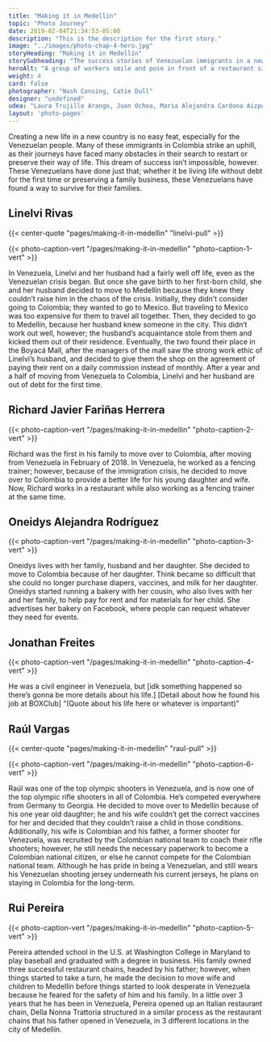 ```yaml
---
title: "Making it in Medellín"
topic: "Photo Journey"
date: 2019-02-04T21:34:53-05:00
description: "This is the description for the first story."
image: "../images/photo-chap-4-hero.jpg"
storyHeading: "Making it in Medellín"
storySubheading: "The success stories of Venezuelan immigrants in a new country"
heroAlt: "A group of workers smile and pose in front of a restaurant sign that reads 'Della Nonna'"
weight: 4
card: false
photographer: "Nash Consing, Catie Dull"
designer: "undefined"
udea: "Laura Trujillo Arango, Juan Ochoa, Maria Alejandra Cardona Aizpurua"
layout: 'photo-pages'
---
```


Creating a new life in a new country is no easy feat, especially for the Venezuelan people. Many of these immigrants in Colombia strike an uphill, as their journeys have faced many obstacles in their search to restart or preserve their way of life. This dream of success isn’t impossible, however. These Venezuelans have done just that; whether it be living life without debt for the first time or preserving a family business, these Venezuelans have found a way to survive for their families.

<div class="photo__success-people">
<h2 class="photo__subhead flex">Linelvi Rivas</h2>

{{< center-quote "pages/making-it-in-medellin" "linelvi-pull" >}}

{{< photo-caption-vert "/pages/making-it-in-medellin" "photo-caption-1-vert" >}}

<p>In Venezuela, Linelvi and her husband had a fairly well off life, even as the Venezuelan crisis began. But once she gave birth to her first-born child, she and her husband decided to move to Medellín because they knew they couldn’t raise him in the chaos of the crisis. Initially, they didn’t consider going to Colombia; they wanted to go to Mexico. But traveling to Mexico was too expensive for them to travel all together. Then, they decided to go to Medellín, because her husband knew someone in the city. This didn’t work out well, however; the husband’s acquaintance stole from them and kicked them out of their residence. Eventually, the two found their place in the Boyacá Mall, after the managers of the mall saw the strong work ethic of Linelvi’s husband, and decided to give them the shop on the agreement of paying their rent on a daily commission instead of monthly. After a year and a half of moving from Venezuela to Colombia, Linelvi and her husband are out of debt for the first time.</p>
</div>

<div class="photo__success-people">
<h2 class="photo__subhead flex">Richard Javier Fariñas Herrera</h2>

{{< photo-caption-vert "/pages/making-it-in-medellin" "photo-caption-2-vert" >}}

<p>Richard was the first in his family to move over to Colombia, after moving from Venezuela in February of 2018. In Venezuela, he worked as a fencing trainer; however, because of the immigration crisis, he decided to move over to Colombia to provide a better life for his young daughter and wife. Now, Richard works in a restaurant while also working as a fencing trainer at the same time.</p>
</div>

<div class="photo__success-people">
<h2 class="photo__subhead flex">Oneidys Alejandra Rodríguez</h2>

{{< photo-caption-vert "/pages/making-it-in-medellin" "photo-caption-3-vert" >}}

<p>Oneidys lives with her family, husband and her daughter. She decided to move to Colombia because of her daughter. Think became so difficult that she could no longer purchase diapers, vaccines, and milk for her daughter. Oneidys started running a bakery with her cousin, who also lives with her and her family, to help pay for rent and for materials for her child. She advertises her bakery on Facebook, where people can request whatever they need for events.</p>
</div>

<div class="photo__success-people">
<h2 class="photo__subhead flex">Jonathan Freites</h2>

{{< photo-caption-vert "/pages/making-it-in-medellin" "photo-caption-4-vert" >}}

<p>He was a civil engineer in Venezuela, but [idk something happened so there’s gonna be more details about his life.] [Detail about how he found his job at BOXClub] “(Quote about his life here or whatever is important)”</p>
</div>

<div class="photo__success-people">
<h2 class="photo__subhead flex">Raúl Vargas</h2>

{{< center-quote "pages/making-it-in-medellin" "raul-pull" >}}

{{< photo-caption-vert "/pages/making-it-in-medellin" "photo-caption-6-vert" >}}

<p>Raúl was one of the top olympic shooters in Venezuela, and is now one of the top olympic rifle shooters in all of Colombia. He’s competed everywhere from Germany to Georgia. He decided to move over to Medellín because of his one year old daughter; he and his wife couldn’t get the correct vaccines for her and decided that they couldn’t raise a child in those conditions. Additionally, his wife is Colombian and his father, a former shooter for Venezuela, was recruited by the Colombian national team to coach their rifle shooters; however, he still needs the necessary paperwork to become a Colombian national citizen, or else he cannot compete for the Colombian national team. Although he has pride in being a Venezuelan, and still wears his Venezuelan shooting jersey underneath his current jerseys, he plans on staying in Colombia for the long-term.</p>
</div>

<div class="photo__success-people">
<h2 class="photo__subhead flex">Rui Pereira</h2>

{{< photo-caption-vert "/pages/making-it-in-medellin" "photo-caption-5-vert" >}}

<p>Pereira attended school in the U.S. at Washington College in Maryland to play baseball and graduated with a degree in business. His family owned three successful restaurant chains, headed by his father; however, when things started to take a turn, he made the decision to move wife and children to Medellín before things started to look desperate in Venezuela because he feared for the safety of him and his family. In a little over 3 years that he has been in Venezuela, Pereira opened up an Italian restaurant chain, Della Nonna Trattoria structured in a similar process as the restaurant chains that his father opened in Venezuela, in 3 different locations in the city of Medellín.</p>
</div>